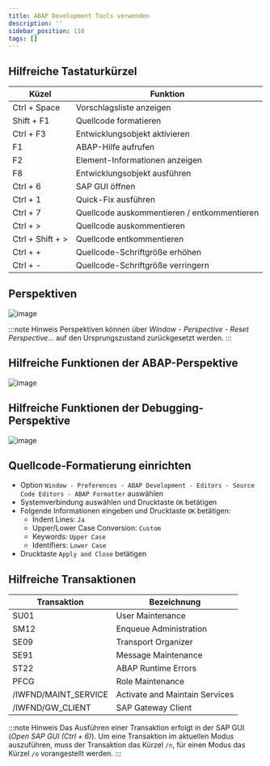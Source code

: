 ```yaml
---
title: ABAP Development Tools verwenden
description: ''
sidebar_position: 110
tags: []
---
```


## Hilfreiche Tastaturkürzel

| Küzel            | Funktion                                    |
| ---------------- | ------------------------------------------- |
| Ctrl + Space     | Vorschlagsliste anzeigen                    |
| Shift + F1       | Quellcode formatieren                       |
| Ctrl + F3        | Entwicklungsobjekt aktivieren               |
| F1               | ABAP-Hilfe aufrufen                         |
| F2               | Element-Informationen anzeigen              |
| F8               | Entwicklungsobjekt ausführen                |
| Ctrl + 6         | SAP GUI öffnen                              |
| Ctrl + 1         | Quick-Fix ausführen                         |
| Ctrl + 7         | Quellcode auskommentieren / entkommentieren |
| Ctrl + >         | Quellcode auskommentieren                   |
| Ctrl + Shift + > | Quellcode entkommentieren                   |
| Ctrl + +         | Quellcode-Schriftgröße erhöhen              |
| Ctrl + -         | Quellcode-Schriftgröße verringern           |

## Perspektiven
![image](https://user-images.githubusercontent.com/47243617/204770072-36d92b8e-4925-475e-be41-ceca57b04181.png)

:::note Hinweis
Perspektiven können über _Window - Perspective - Reset Perspective..._ auf den Ursprungszustand zurückgesetzt werden.
:::

## Hilfreiche Funktionen der ABAP-Perspektive
![image](https://user-images.githubusercontent.com/47243617/204770153-5de5dbc1-df44-43d0-b902-e61f3b20e331.png)

## Hilfreiche Funktionen der Debugging-Perspektive
![image](https://user-images.githubusercontent.com/47243617/204770233-1ca1a443-76c9-447b-8844-736ca9604252.png)

## Quellcode-Formatierung einrichten
- Option `Window - Preferences - ABAP Development - Editors - Source Code Editors - ABAP Formatter` auswählen
- Systemverbindung auswählen und Drucktaste `OK` betätigen
- Folgende Informationen eingeben und Drucktaste `OK` betätigen:
    - Indent Lines: `Ja`
    - Upper/Lower Case Conversion: `Custom`
    - Keywords: `Upper Case`
    - Identifiers: `Lower Case`
- Drucktaste `Apply and Close` betätigen

## Hilfreiche Transaktionen

| Transaktion          | Bezeichnung                    |
| -------------------- | ------------------------------ |
| SU01                 | User Maintenance               |
| SM12                 | Enqueue Administration         |
| SE09                 | Transport Organizer            |
| SE91                 | Message Maintenance            |
| ST22                 | ABAP Runtime Errors            |
| PFCG                 | Role Maintenance               |
| /IWFND/MAINT_SERVICE | Activate and Maintain Services |
| /IWFND/GW_CLIENT     | SAP Gateway Client             |

:::note Hinweis
Das Ausführen einer Transaktion erfolgt in der SAP GUI (_Open SAP GUI (Ctrl + 6)_). Um eine Transaktion im aktuellen Modus auszuführen, muss der Transaktion das Kürzel `/n`, für einen Modus das Kürzel `/o` vorangestellt werden.
:::
